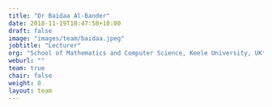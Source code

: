 ```yaml
---
title: "Dr Baidaa Al-Bander"
date: 2018-11-19T10:47:58+10:00
draft: false
image: "images/team/baidaa.jpeg"
jobtitle: "Lecturer"
org: "School of Mathematics and Computer Science, Keele University, UK"
weburl: ""
team: true
chair: false
weight: 8
layout: team
---
```


